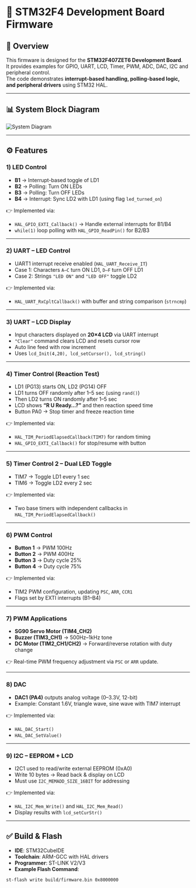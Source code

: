 # 🔧 STM32F4 Development Board Firmware

## 🔎 Overview
This firmware is designed for the **STM32F407ZET6 Development Board**.  
It provides examples for GPIO, UART, LCD, Timer, PWM, ADC, DAC, I2C and peripheral control.  
The code demonstrates **interrupt-based handling, polling-based logic, and peripheral drivers** using STM32 HAL.

---

## 📊 System Block Diagram
![System Diagram](../docs/images/system-diagram.png)

---

## ⚙️ Features

### 1) LED Control
- **B1** → Interrupt-based toggle of LD1  
- **B2** → Polling: Turn ON LEDs  
- **B3** → Polling: Turn OFF LEDs  
- **B4** → Interrupt: Sync LD2 with LD1 (using flag `led_turned_on`)  

👉 Implemented via:
- `HAL_GPIO_EXTI_Callback()` → Handle external interrupts for B1/B4  
- `while(1)` loop polling with `HAL_GPIO_ReadPin()` for B2/B3  

---

### 2) UART – LED Control
- UART1 interrupt receive enabled (`HAL_UART_Receive_IT`)  
- Case 1: Characters `A–C` turn ON LD1, `D–F` turn OFF LD1  
- Case 2: Strings `"LED ON"` and `"LED OFF"` toggle LD2  

👉 Implemented via:
- `HAL_UART_RxCpltCallback()` with buffer and string comparison (`strncmp`)  

---

### 3) UART – LCD Display
- Input characters displayed on **20×4 LCD** via UART interrupt  
- `"Clear"` command clears LCD and resets cursor row  
- Auto line feed with row increment  
- Uses `lcd_Init(4,20), lcd_setCursor(), lcd_string()`  

---

### 4) Timer Control (Reaction Test)
- LD1 (PG13) starts ON, LD2 (PG14) OFF  
- LD1 turns OFF randomly after 1–5 sec (using `rand()`)  
- Then LD2 turns ON randomly after 1–5 sec  
- LCD shows **“R U Ready…?”** and then reaction speed time  
- Button PA0 → Stop timer and freeze reaction time  

👉 Implemented via:
- `HAL_TIM_PeriodElapsedCallback(TIM7)` for random timing  
- `HAL_GPIO_EXTI_Callback()` for stop/resume with button  

---

### 5) Timer Control 2 – Dual LED Toggle
- TIM7 → Toggle LD1 every 1 sec  
- TIM6 → Toggle LD2 every 2 sec  

👉 Implemented via:
- Two base timers with independent callbacks in `HAL_TIM_PeriodElapsedCallback()`  

---

### 6) PWM Control
- **Button 1** → PWM 100Hz  
- **Button 2** → PWM 400Hz  
- **Button 3** → Duty cycle 25%  
- **Button 4** → Duty cycle 75%  

👉 Implemented via:
- TIM2 PWM configuration, updating `PSC`, `ARR`, `CCR1`  
- Flags set by EXTI interrupts (B1–B4)  

---

### 7) PWM Applications
- **SG90 Servo Motor (TIM4_CH2)**  
- **Buzzer (TIM3_CH1)** → 500Hz–1kHz tone  
- **DC Motor (TIM2_CH1/CH2)** → Forward/reverse rotation with duty change  

👉 Real-time PWM frequency adjustment via `PSC` or `ARR` update.  

---

### 8) DAC
- **DAC1 (PA4)** outputs analog voltage (0–3.3V, 12-bit)  
- Example: Constant 1.6V, triangle wave, sine wave with TIM7 interrupt  

👉 Implemented via:
- `HAL_DAC_Start()`  
- `HAL_DAC_SetValue()`  

---

### 9) I2C – EEPROM + LCD
- I2C1 used to read/write external EEPROM (0xA0)  
- Write 10 bytes → Read back & display on LCD  
- Must use `I2C_MEMADD_SIZE_16BIT` for addressing  

👉 Implemented via:
- `HAL_I2C_Mem_Write()` and `HAL_I2C_Mem_Read()`  
- Display results with `lcd_setCurStr()`  

---

## ✅ Build & Flash
- **IDE**: STM32CubeIDE  
- **Toolchain**: ARM-GCC with HAL drivers  
- **Programmer**: ST-LINK V2/V3  
- **Example Flash Command**:
```bash
st-flash write build/firmware.bin 0x8000000
